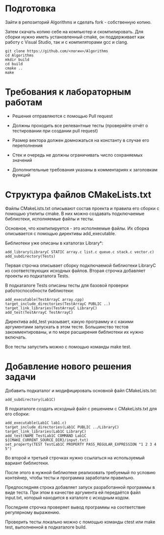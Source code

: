 # Подготовка

Зайти в репозиторий Algorithms и сделать fork - собственную копию.

Затем скачать копию себе на компьютер и скомпилировать. Для сборки нужно иметь установленный cmake,
он поддерживает как работу с Visual Studio, так и с компиляторами gcc и clang.

    git clone https://github.com/<логин>/Algorithms
    cd Algorithms
    mkdir build
    cd build
    cmake ..
    make

# Требования к лабораторным работам

* Решения отправляются с помощью Pull request
* Должны проходить все релевантные тесты (проверяйте отчёт о тестировании при создании pull request)

* Размер вектора должен домножаться на константу в случае его переполнения
* Стек и очередь не должны ограничивать число сохраняемых значений
* Дополнительные требования указаны в комментариях к заголовкам функций

# Структура файлов CMakeLists.txt

Файлы CMakeLists.txt описывают состав проекта и правила его сборки с помощью утилиты cmake.
В них можно создавать подключаемые библиотеки, исполняемые файлы и тесты.

Основное, что компилируется - это исполняемые файлы. Их сборка описывается с помощью
директивы add_executable.

Библиотеки уже описаны в каталогах Library*:

    add_library(LibraryC STATIC array.c list.c queue.c stack.c vector.c)
    add_subdirectory(Tests)

Первая строчка описывает сборку подключаемой библиотеки LibraryC из соответствующих исходных файлов.
Вторая строчка добавляет проекты из подкаталога Tests.

В подкаталоге Tests описаны тесты для базовой проверки работоспособности библиотеки:

    add_executable(TestArrayC array.cpp)
    target_include_directories(TestArrayC PUBLIC ..)
    target_link_libraries(TestArrayC LibraryC)
    add_test(TestArrayC TestArrayC)

Директива add_test указывает, какую программу и с какими аргументами запускать
в этом тесте. Большинство тестов закомментированы, и по мере расширения
библиотеки их нужно включать.

Все тесты запустить можно с помощью команды make test.

# Добавление нового решения задачи

Добавить подкаталог и модифицировать основной файл CMakeLists.txt:

    add_subdirectory(Lab1C)

В подкаталоге создать исходный файл с решением с CMakeLists.txt для его сборки:

    add_executable(Lab1C lab1.c)
    target_include_directories(Lab1C PUBLIC ../LibraryC)
    target_link_libraries(Lab1C LibraryC)
    add_test(NAME TestLab1C COMMAND Lab1C ${CMAKE_CURRENT_SOURCE_DIR}/input.txt)
    set_property(TEST TestLab1C PROPERTY PASS_REGULAR_EXPRESSION "1 2 3 4 5")

Во второй и третьей строчках нужно ссылаться на используемый вариант библиотеки.

После этого в нужной библиотеке реализовать требуемый по условию контейнер, чтобы
тесты и программа заработали правильно.

Предпоследняя строка добавляет запуск разработанной программы в виде теста.
При этом в качестве аргумента ей передаётся файл input.txt, который находится
в каталоге с исходным кодом.

Последняя строчка проверяет вывод программы на соответствие регулярному выражению.

Проверить тесты локально можно с помощью команды ctest или make test,
выполненной в подкаталоге build.
